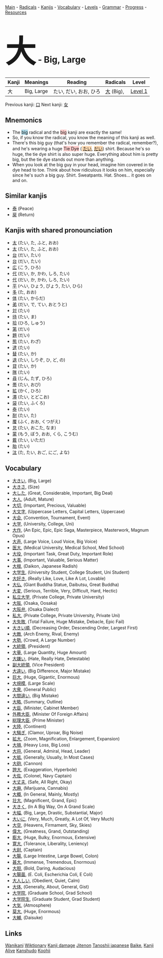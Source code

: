 <style> bigfont {font-size: 100px}</style>
[Main](../README.md) -
[Radicals](../radicals.md) -
[Kanjis](../kanjis.md) -
[Vocabulary](../vocabulary.md) -
[Levels](../levels.md) -
[Grammar](../grammar.md) - 
[Progress](../progress.md) -
[Resources](../resources.md)
# <bigfont> 大</bigfont> - Big, Large 

| Kanji | Meanings | Reading | Radicals | Level |
| --- | --- | --- | --- | --- |
| 大 | Big, Large | たい, だい, おお, ひろ | [大](../radicals/大.md) (Big),  | [Level 1](../levels/wk_level1.md) |

Previous kanji: [口](口.md) Next kanji: [女](女.md) 

## Mnemonics
 * The <span style="background-color:#ADD8E6"> big</span> radical and the <span style="background-color:#ffcccb"> big</span> kanji are exactly the same!
* So, if you know the radical, you know the meaning of this kanji as well.
* There's this big guy (that's how you remember the radical, remember?), and he's wearing a huge <span style="background-color:#ffcccb"> Tie Dye</span> (<span style="background-color:#fed8b1"> [たい](https://jisho.org/search/たい)</span>, <span style="background-color:#fed8b1"> [だい](https://jisho.org/search/だい)</span>) shirt. Because he's so huge, the tie dye shirt is also super huge. Everything about him is pretty big, but the tie dye stands out more than anything.
* When you look at the big guy in your head, imagine him covered in tie dye head to toe. Think about how ridiculous it looks on him, especially since he's such a big guy. Shirt. Sweatpants. Hat. Shoes... it goes on and on.


## Similar kanjis
 * [泰](泰.md) (Peace)
* [戻](戻.md) (Return)



## Kanjis with shared pronounciation
 * [太](太.md) (たい, た, ふと, おお)
* [太](太.md) (たい, た, ふと, おお)
* [台](台.md) (だい, たい)
* [台](台.md) (だい, たい)
* [広](広.md) (こう, ひろ)
* [代](代.md) (だい, か, かわ, しろ, たい)
* [代](代.md) (だい, か, かわ, しろ, たい)
* [平](平.md) (へい, ひょう, びょう, たい, ひら)
* [多](多.md) (た, おお)
* [体](体.md) (たい, からだ)
* [弟](弟.md) (だい, で, てい, おとうと)
* [対](対.md) (たい)
* [待](待.md) (たい, ま)
* [拾](拾.md) (ひろ, しゅう)
* [第](第.md) (だい)
* [題](題.md) (だい)
* [態](態.md) (たい, わざ)
* [逮](逮.md) (たい)
* [替](替.md) (たい, か)
* [退](退.md) (たい, しりぞ, ひ, ど, の)
* [貸](貸.md) (たい, か)
* [隊](隊.md) (たい)
* [尋](尋.md) (じん, たず, ひろ)
* [帯](帯.md) (たい, おび)
* [拡](拡.md) (かく, ひろ)
* [滞](滞.md) (たい, とどこお)
* [袋](袋.md) (たい, ふくろ)
* [泰](泰.md) (たい)
* [耐](耐.md) (たい, た)
* [覆](覆.md) (ふく, おお, くつがえ)
* [怠](怠.md) (たい, おこた, なま)
* [蒙](蒙.md) (もう, ぼう, おお, くら, こうむ)
* [戴](戴.md) (たい, いただ)
* [胎](胎.md) (たい)
* [汰](汰.md) (た, たい, おご, にご, よな)



## Vocabulary
 * [大きい](../vocabulary/大.md), (Big, Large)
* [大きさ](../vocabulary/大.md), (Size)
* [大した](../vocabulary/大.md), (Great, Considerable, Important, Big Deal)
* [大人](../vocabulary/大.md), (Adult, Mature)
* [大切](../vocabulary/大.md), (Important, Precious, Valuable)
* [大文字](../vocabulary/大.md), (Uppercase Letters, Capital Letters, Uppercase)
* [大会](../vocabulary/大.md), (Convention, Tournament, Event)
* [大学](../vocabulary/大.md), (University, College, Uni)
* [大作](../vocabulary/大.md), (An Epic, Epic, Epic Saga, Masterpiece, Masterwork, Magnum Opus)
* [大声](../vocabulary/大.md), (Large Voice, Loud Voice, Big Voice)
* [医大](../vocabulary/大.md), (Medical University, Medical School, Med School)
* [大役](../vocabulary/大.md), (Important Task, Great Duty, Important Role)
* [大事](../vocabulary/大.md), (Important, Valuable, Serious Matter)
* [大根](../vocabulary/大.md), (Daikon, Japanese Radish)
* [大学生](../vocabulary/大.md), (University Student, College Student, Uni Student)
* [大好き](../vocabulary/大.md), (Really Like, Love, Like A Lot, Lovable)
* [大仏](../vocabulary/大.md), (Giant Buddha Statue, Daibutsu, Great Buddha)
* [大変](../vocabulary/大.md), (Serious, Terrible, Very, Difficult, Hard, Hectic)
* [私立大学](../vocabulary/大.md), (Private College, Private University)
* [大阪](../vocabulary/大.md), (Osaka, Oosaka)
* [大阪弁](../vocabulary/大.md), (Osaka Dialect)
* [私大](../vocabulary/大.md), (Private College, Private University, Private Uni)
* [大失敗](../vocabulary/大.md), (Total Failure, Huge Mistake, Debacle, Epic Fail)
* [大きい順](../vocabulary/大.md), (Decreasing Order, Descending Order, Largest First)
* [大敵](../vocabulary/大.md), (Arch Enemy, Rival, Enemy)
* [大勢](../vocabulary/大.md), (Crowd, A Large Number)
* [大統領](../vocabulary/大.md), (President)
* [大量](../vocabulary/大.md), (Large Quantity, Huge Amount)
* [大嫌い](../vocabulary/大.md), (Hate, Really Hate, Detestable)
* [副大統領](../vocabulary/大.md), (Vice President)
* [大違い](../vocabulary/大.md), (Big Difference, Major Mistake)
* [巨大](../vocabulary/大.md), (Huge, Gigantic, Enormous)
* [大規模](../vocabulary/大.md), (Large Scale)
* [大衆](../vocabulary/大.md), (General Public)
* [大間違い](../vocabulary/大.md), (Big Mistake)
* [大略](../vocabulary/大.md), (Summary, Outline)
* [大臣](../vocabulary/大.md), (Minister, Cabinet Member)
* [外務大臣](../vocabulary/大.md), (Minister Of Foreign Affairs)
* [総理大臣](../vocabulary/大.md), (Prime Minister)
* [大陸](../vocabulary/大.md), (Continent)
* [大騒ぎ](../vocabulary/大.md), (Clamor, Uproar, Big Noise)
* [拡大](../vocabulary/大.md), (Zoom, Magnification, Enlargement, Expansion)
* [大損](../vocabulary/大.md), (Heavy Loss, Big Loss)
* [大将](../vocabulary/大.md), (General, Admiral, Head, Leader)
* [大抵](../vocabulary/大.md), (Generally, Usually, In Most Cases)
* [大砲](../vocabulary/大.md), (Cannon)
* [誇大](../vocabulary/大.md), (Exaggeration, Hyperbole)
* [大佐](../vocabulary/大.md), (Colonel, Navy Captain)
* [大丈夫](../vocabulary/大.md), (Safe, All Right, Okay)
* [大麻](../vocabulary/大.md), (Marijuana, Cannabis)
* [大概](../vocabulary/大.md), (In General, Mainly, Mostly)
* [壮大](../vocabulary/大.md), (Magnificent, Grand, Epic)
* [大きく](../vocabulary/大.md), (In A Big Way, On A Grand Scale)
* [大幅](../vocabulary/大.md), (Big, Large, Drastic, Substantial, Major)
* [大いに](../vocabulary/大.md), (Very, Much, Greatly, A Lot Of, Very Much)
* [大空](../vocabulary/大.md), (Heavens, Firmament, Sky, Skies)
* [偉大](../vocabulary/大.md), (Greatness, Grand, Outstanding)
* [膨大](../vocabulary/大.md), (Huge, Bulky, Enormous, Extensive)
* [寛大](../vocabulary/大.md), (Tolerance, Liberality, Leniency)
* [大尉](../vocabulary/大.md), (Captain)
* [大腸](../vocabulary/大.md), (Large Intestine, Large Bowel, Colon)
* [甚大](../vocabulary/大.md), (Immense, Tremendous, Enormous)
* [大胆](../vocabulary/大.md), (Bold, Daring, Audacious)
* [大腸菌](../vocabulary/大.md), (E. Coli, Escherichia Coli, E Coli)
* [大人しい](../vocabulary/大.md), (Obedient, Quiet, Calm)
* [大体](../vocabulary/大.md), (Generally, About, General, Gist)
* [大学院](../vocabulary/大.md), (Graduate School, Grad School)
* [大学院生](../vocabulary/大.md), (Graduate Student, Grad Student)
* [大気](../vocabulary/大.md), (Atmosphere)
* [莫大](../vocabulary/大.md), (Huge, Enormous)
* [大輔](../vocabulary/大.md), (Daisuke)




## Links 


[Wanikani](https://www.wanikani.com/kanji/大)
[Wiktionary](https://en.wiktionary.org/wiki/大)
[Kanji damage](http://www.kanjidamage.com/kanji/search?utf8=✓&q=大)
[Jitenon](https://jitenon.com/kanji/大)
[Tanoshii japanese](https://www.tanoshiijapanese.com/dictionary/kanji.cfm?k=大)
[Baike](https://baike.baidu.com/item/大),
[Kanji Alive](https://app.kanjialive.com/大)
[Kanshudo](https://www.kanshudo.com/searchmn?q=大)
[Koohii](https://kanji.koohii.com/study/kanji/大)
